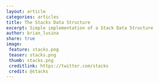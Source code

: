 ```yaml
---
layout: article
categories: articles
title: The Stacks Data Structure
excerpt: Simple implementation of a Stack Data Structure
author: brian_lusina
share: true
image:
 feature: stacks.png
 teaser: stacks.png
 thumb: stacks.png
 creditlink: https://twitter.com/stacks
 credit: @stacks
---
```

